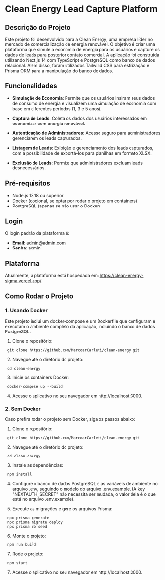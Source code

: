 # Clean Energy Lead Capture Platform
## Descrição do Projeto

Este projeto foi desenvolvido para a Clean Energy, uma empresa líder no mercado de comercialização de energia
renovável. O objetivo é criar uma plataforma que simule a economia de energia para os usuários e capture os dados de
leads para posterior contato comercial. A aplicação foi construída utilizando Next.js 14 com TypeScript e PostgreSQL
como banco de dados relacional. Além disso, foram utilizados Tailwind CSS para estilização e Prisma ORM para a
manipulação do banco de dados.
## Funcionalidades

- **Simulação de Economia**: Permite que os usuários insiram seus dados de consumo de energia e visualizem uma
simulação de economia com base em diferentes períodos (1, 3 e 5 anos).

- **Captura de Leads**: Coleta os dados dos usuários interessados em economizar com energia renovável.
  
- **Autenticação de Administradores**: Acesso seguro para administradores gerenciarem os leads capturados.
  
- **Listagem de Leads**: Exibição e gerenciamento dos leads capturados, com a possibilidade de exportá-los para
planilhas em formato XLSX.

- **Exclusão de Leads**: Permite que administradores excluam leads desnecessários.

## Pré-requisitos
- Node.js 18.18 ou superior
- Docker (opcional, se optar por rodar o projeto em containers)
- PostgreSQL (apenas se não usar o Docker)

## Login

O login padrão da plataforma é:
- **Email**: admin@admin.com
- **Senha**: admin

## Plataforma
Atualmente, a plataforma está hospedada em: https://clean-energy-sigma.vercel.app/
  
## Como Rodar o Projeto

### 1. Usando Docker

Este projeto inclui um docker-compose e um Dockerfile que configuram e executam o ambiente completo da aplicação,
incluindo o banco de dados PostgreSQL.

1. Clone o repositório:
```
 git clone https://github.com/MarcoarCarleti/clean-energy.git
 ```

2. Navegue até o diretório do projeto:
```
 cd clean-energy
```

3. Inicie os containers Docker:
```
 docker-compose up --build
```

4. Acesse o aplicativo no seu navegador em http://localhost:3000.
   
### 2. Sem Docker

Caso prefira rodar o projeto sem Docker, siga os passos abaixo:
1. Clone o repositório:
```
 git clone https://github.com/MarcoarCarleti/clean-energy.git
```

2. Navegue até o diretório do projeto:
```
 cd clean-energy
```

3. Instale as dependências:
```
 npm install
```

4. Configure o banco de dados PostgreSQL e as variáveis de ambiente no arquivo .env, seguindo o modelo do arquivo .env.example. (A key "NEXTAUTH_SECRET" não necessita ser mudada, o valor dela é o que está no arquivo .env.example).
   
5. Execute as migrações e gere os arquivos Prisma:
```
 npx prisma generate
 npx prisma migrate deploy
 npx prisma db seed
```

6. Monte o projeto:
```
 npm run build
```

7. Rode o projeto:
```
 npm start
```

7. Acesse o aplicativo no seu navegador em http://localhost:3000.


